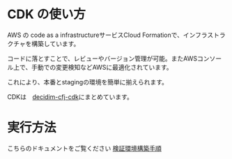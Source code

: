 # CDK の使い方

AWS の code as a infrastructureサービスCloud Formationで、インフラストラクチャを構築しています。

コードに落とすことで、レビューやバージョン管理が可能。またAWSコンソール上で、手動での変更検知などAWSに最適化されています。

これにより、本番とstagingの環境を簡単に揃えられます。

CDKは　[decidim-cfj-cdk](https://github.com/codeforjapan/decidim-cfj-cdk)にまとめています。


# 実行方法
こちらのドキュメントをご覧ください
[検証環境構築手順](https://github.com/codeforjapan/decidim-cfj-cdk/blob/main/docs/build_dev.md)

